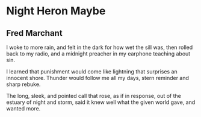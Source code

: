 # Night Heron Maybe
## Fred Marchant
I woke to more rain, and felt in the dark
for how wet the sill was, then rolled back
to my radio, and a midnight preacher
in my earphone teaching about sin.

I learned that punishment would come
like lightning that surprises an innocent shore.
Thunder would follow me all my days,
stern reminder and sharp rebuke.

The long, sleek, and pointed call
that rose, as if in response, out of the estuary
of night and storm, said it knew well
what the given world gave, and wanted more.